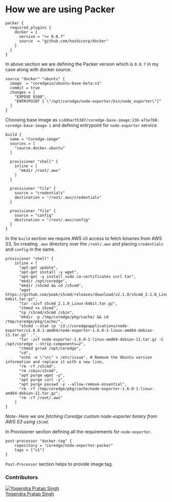 # How we are using Packer

```hcl
packer {
  required_plugins {
    docker = {
      version = ">= 0.0.7"
      source  = "github.com/hashicorp/docker"
    }
  }
}
```
In above section we are defining the Packer version which is `0.0.7` in my case along with docker source.

```hcl
source "docker" "ubuntu" {
  image  = "coredgeio/ubuntu-base-beta:v1"
  commit = true
  changes = [
    "EXPOSE 9100",
    "ENTRYPOINT [ \"/opt/coredge/node-exporter/bin/node_exporter\"]"
  ]
}
```

Choosing base image as `siddharth387/coredge-base-image:136-a71e788-coredge-base-image-1` and defining entrypoint for `node-exporter` service.

```hcl
build {
  name = "Coredge-image"
  sources = [
    "source.docker.ubuntu"
  ]

  provisioner "shell" {
    inline = [
      "mkdir /root/.aws"
    ]
  }

  provisioner "file" {
    source = "credentials"
    destination = "/root/.aws/credentials"
  }

  provisioner "file" {
    source = "config"
    destination = "/root/.aws/config"
  }
}
```
In the `build` section we require AWS cli access to fetch binaries from AWS S3, So creating `.aws` directory over the `/root/.aws` and placing `credentials` and `config` in the same.

```hcl
provisioner "shell" {
    inline = [
      "apt-get update",
      "apt-get install -y wget",
      "apt-get -y install sudo ca-certificates curl tar",
      "mkdir /opt/coredge",
      "mkdir /s5cmd && cd /s5cmd",
      "wget https://github.com/peak/s5cmd/releases/download/v2.1.0/s5cmd_2.1.0_Linux-64bit.tar.gz",
      "tar -xzvf s5cmd_2.1.0_Linux-64bit.tar.gz",
      "chmod +x s5cmd",
      "cp /s5cmd/s5cmd /sbin",
      "mkdir -p /tmp/coredge/pkg/cache/ && cd /tmp/coredge/pkg/cache/",
      "s5cmd --stat cp 's3://coredgeapplications/node-exporter/v1.6.0.1-amd64/node-exporter-1.6.0-1-linux-amd64-debian-11.tar.gz' .",
      "tar -zxf node-exporter-1.6.0-1-linux-amd64-debian-11.tar.gz -C /opt/coredge --strip-components=2",
      "chmod g+rwX /opt/coredge",
      "cd",
      "echo -e \"\n\" > /etc/issue", # Remove the Ubuntu version information and replace it with a new line,
      "rm -rf /s5cmd",
      "rm /sbin/s5cmd",
      "apt purge wget -y",
      "apt purge curl -y",
      "apt purge passwd -y --allow-remove-essential",
      "rm -rf /tmp/coredge/pkg/cache/node-exporter-1.6.0-1-linux-amd64-debian-11.tar.gz",
      "rm -rf /root/.aws"
    ]
}
```

*Note-* *Here we are fetching Coredge custom node-exporter binary from AWS S3 using `s5cmd`.*

In Provisioner section defining all the requirements for `node-exporter`.

```hcl
post-processor "docker-tag" {
    repository = "coredge/node-exporter-packer"
    tags = ["v1"]
}
```
`Post-Processor` section helps to provide image tag.


### Contributors
[![Yogendra Pratap Singh][yogendra_avatar]][yogendra_homepage]<br/>[Yogendra Pratap Singh][yogendra_homepage] 

  [yogendra_homepage]: https://www.linkedin.com/in/yogendra-pratap-singh-41630716b/
  [yogendra_avatar]: https://img.cloudposse.com/75x75/https://github.com/PratapSingh13.png
